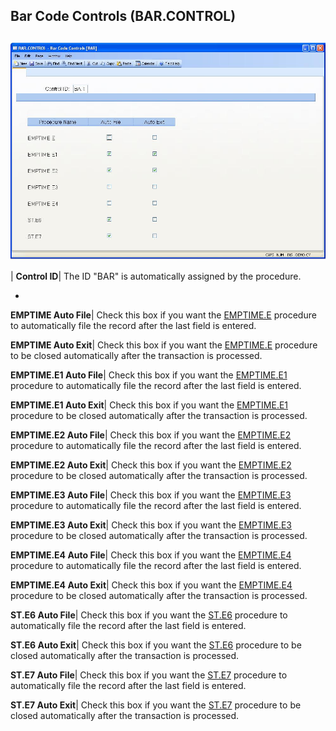 ## Bar Code Controls (BAR.CONTROL)
<PageHeader />

##

![](./BAR-CONTROL-1.jpg)

| **Control ID**|  The ID "BAR" is automatically assigned by the procedure.

-  
**EMPTIME Auto File**|  Check this box if you want the
[EMPTIME.E](../EMPTIME-E/README.md) procedure to automatically file the record after
the last field is entered.

**EMPTIME Auto Exit**|  Check this box if you want the
[EMPTIME.E](../EMPTIME-E/README.md) procedure to be closed automatically after the
transaction is processed.

**EMPTIME.E1 Auto File**|  Check this box if you want the
[EMPTIME.E1](../EMPTIME-E1/README.md) procedure to automatically file the record after
the last field is entered.

**EMPTIME.E1 Auto Exit**|  Check this box if you want the
[EMPTIME.E1](../EMPTIME-E1/README.md) procedure to be closed automatically after the
transaction is processed.

**EMPTIME.E2 Auto File**|  Check this box if you want the
[EMPTIME.E2](../EMPTIME-E2/README.md) procedure to automatically file the record after
the last field is entered.

**EMPTIME.E2 Auto Exit**|  Check this box if you want the
[EMPTIME.E2](../EMPTIME-E2/README.md) procedure to be closed automatically after the
transaction is processed.

**EMPTIME.E3 Auto File**|  Check this box if you want the
[EMPTIME.E3](../EMPTIME-E3/README.md) procedure to automatically file the record after
the last field is entered.

**EMPTIME.E3 Auto Exit**|  Check this box if you want the
[EMPTIME.E3](../EMPTIME-E3/README.md) procedure to be closed automatically after the
transaction is processed.

**EMPTIME.E4 Auto File**|  Check this box if you want the
[EMPTIME.E4](../EMPTIME-E4/README.md) procedure to automatically file the record after
the last field is entered.

**EMPTIME.E4 Auto Exit**|  Check this box if you want the
[EMPTIME.E4](../EMPTIME-E4/README.md) procedure to be closed automatically after the
transaction is processed.

**ST.E6 Auto File**|  Check this box if you want the [ST.E6](../ST-E6/README.md)
procedure to automatically file the record after the last field is entered.

**ST.E6 Auto Exit**|  Check this box if you want the [ST.E6](../ST-E6/README.md)
procedure to be closed automatically after the transaction is processed.

**ST.E7 Auto File**|  Check this box if you want the [ST.E7](../ST-E7/README.md)
procedure to automatically file the record after the last field is entered.

**ST.E7 Auto Exit**|  Check this box if you want the [ST.E7](../ST-E7/README.md)
procedure to be closed automatically after the transaction is processed.


<badge text= "Version 8.10.57 " vertical="middle" />

<PageFooter />
